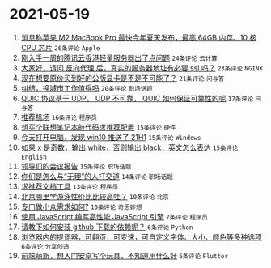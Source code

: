 # 2021-05-19

1. [消息称苹果 M2 MacBook Pro 最快今年夏天发布，最高 64GB 内存、10 核 CPU 芯片](https://www.v2ex.com/t/777817) `26条评论` `Apple`
1. [刚入手一周的腾讯云香港轻量服务器出了点问题](https://www.v2ex.com/t/777843) `24条评论` `云计算`
1. [大家好，请问 反向代理 后，真实的服务器地址有必要 ssl 吗？](https://www.v2ex.com/t/777808) `23条评论` `NGINX`
1. [现在想要原价买到好的公版显卡是不是不可能了？](https://www.v2ex.com/t/777816) `21条评论` `问与答`
1. [纠结，换城市工作值得吗](https://www.v2ex.com/t/777821) `20条评论` `职场话题`
1. [QUIC 协议基于 UDP， UDP 不可靠， QUIC 如何保证可靠性的呢](https://www.v2ex.com/t/777845) `17条评论` `问与答`
1. [推荐机场](https://www.v2ex.com/t/777864) `16条评论` `程序员`
1. [想买个联想笔记本敲代码求推荐配置](https://www.v2ex.com/t/777859) `15条评论` `硬件`
1. [今天打开电脑，发现 win10 推送了 21H1](https://www.v2ex.com/t/777842) `15条评论` `Windows`
1. [如果 x 是奇数，输出 white，否则输出 black，英文怎么表达](https://www.v2ex.com/t/777828) `15条评论` `English`
1. [领导们的会议报告](https://www.v2ex.com/t/777827) `15条评论` `职场话题`
1. [你们是怎么与“无理”的人打交道](https://www.v2ex.com/t/777841) `14条评论` `职场话题`
1. [求推荐文档工具](https://www.v2ex.com/t/777838) `13条评论` `程序员`
1. [北京哪里学游泳性价比比较高哇？](https://www.v2ex.com/t/777863) `10条评论` `北京`
1. [专门做小众需求如何?](https://www.v2ex.com/t/777844) `10条评论` `奇思妙想`
1. [使用 JavaScript 编写高性能 JavaScript 引擎](https://www.v2ex.com/t/777829) `7条评论` `程序员`
1. [请教下如何安装 github 下载的依赖呢？](https://www.v2ex.com/t/777837) `6条评论` `Python`
1. [浏览器内的提词器，可翻页，可变速，可自定义字体、大小、颜色等多种选项](https://www.v2ex.com/t/777822) `6条评论` `分享创造`
1. [前端萌新，想入门安卓写个玩具，不知道用什么好](https://www.v2ex.com/t/777819) `6条评论` `Flutter`
